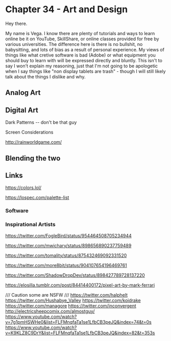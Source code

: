 # Chapter 34 - Art and Design

Hey there.

My name is Vega. I know there are plenty of tutorials and ways to learn online be it on YouTube, SkillShare, or online classes provided for free by various universities. The difference here is there is no bullshit, no babysitting, and lots of bias as a result of personal experience. My views of things like what cretive software is bad (Adobe) or what equipment you should buy to learn with will be expressed directly and bluntly. This isn't to say I won't explain my reasoning, just that I'm not going to be apologetic when I say things like "non display tablets are trash" - though I will still likely talk about the things I dislike and why.

## Analog Art

## Digital Art

Dark Patterns -- don't be that guy

Screen Considerations

http://rainworldgame.com/



## Blending the two

## Links

https://colors.lol/

https://lospec.com/palette-list

### Software

### Inspirational Artists

https://twitter.com/FogleBird/status/954464508705234944

https://twitter.com/mwichary/status/898656890237759489

https://twitter.com/tomality/status/875432469092331520

https://twitter.com/more8bit/status/904107654196469761

https://twitter.com/ShadowDropDev/status/898427789728137220

https://elosilla.tumblr.com/post/84414400172/pixel-art-by-mark-ferrari

 /// Caution some are NSFW ///
https://twitter.com/halphelt
https://twitter.com/Hushabye_Valley
https://twitter.com/koidrake
https://twitter.com/managore
https://twitter.com/inconvergent
http://electricsheepcomix.com/almostguy/
https://www.youtube.com/watch?v=7g1pmHSWHe0&list=FLFMnqfaTa1se1LfbCB3peJQ&index=74&t=0s
https://www.youtube.com/watch?v=K9KLZ8C9DrY&list=FLFMnqfaTa1se1LfbCB3peJQ&index=82&t=353s